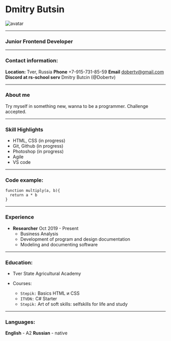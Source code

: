 # Dmitry Butsin
![avatar](https://disk.yandex.ru/i/TyQJBmvsc8jvtQ)
___

### Junior Frontend Developer
___

### Contact information:
**Location:** Tver, Russia
**Phone** +7-915-731-85-59
**Email** dobertv@gmail.com
**Discord at rs-school serv** Dmitry Butcin (@Dobertv)
___

### About me
Try myself in something new, wanna to be a programmer. Challenge accepted.
___

### Skill Highlights
* HTML, CSS (in progress)
* Git, Github (in progress)
* Photoshop (in progress)
* Agile
* VS code
___

### Code example:

```
function multiply(a, b){
  return a * b
}
```
___

### Experience
* **Researcher** Oct 2019 - Present
    * Business Analysis
    * Development of program and design documentation
    * Modeling and documenting software
___

### Education:
* Tver State Agricultural Academy

* Courses:
    * `Stepik:` Basics HTML и CSS
    * `ITVDN:` C# Starter
    * `Stepik:` Art of soft skills: selfskills for life and study
___

### Languages:
**English** - A2
**Russian** - native
